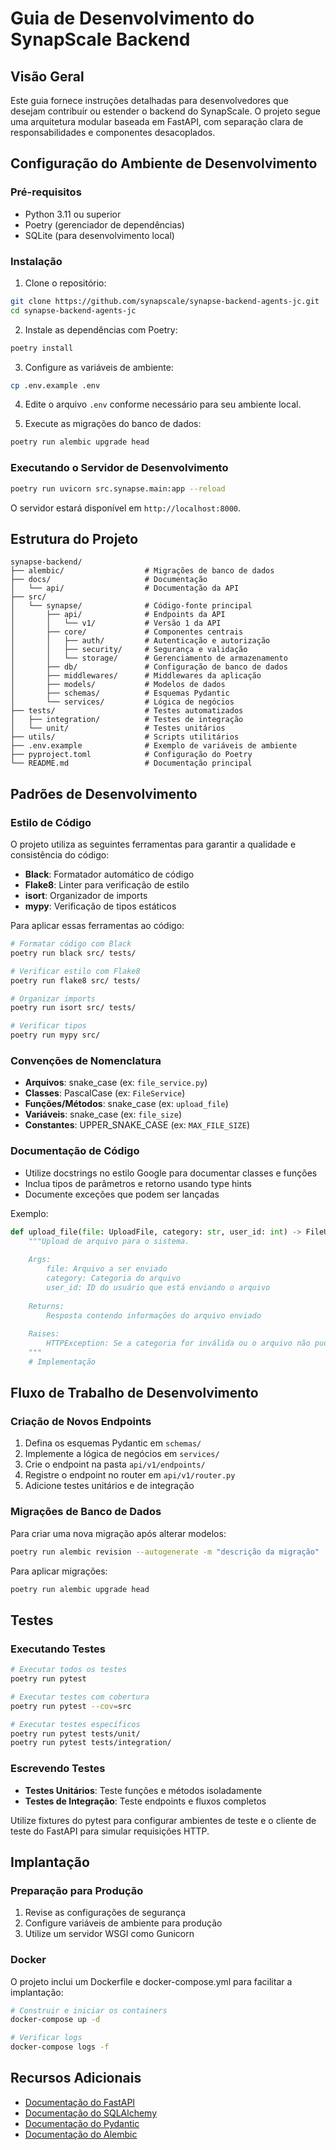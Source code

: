 # Guia de Desenvolvimento do SynapScale Backend

## Visão Geral

Este guia fornece instruções detalhadas para desenvolvedores que desejam contribuir ou estender o backend do SynapScale. O projeto segue uma arquitetura modular baseada em FastAPI, com separação clara de responsabilidades e componentes desacoplados.

## Configuração do Ambiente de Desenvolvimento

### Pré-requisitos

- Python 3.11 ou superior
- Poetry (gerenciador de dependências)
- SQLite (para desenvolvimento local)

### Instalação

1. Clone o repositório:
```bash
git clone https://github.com/synapscale/synapse-backend-agents-jc.git
cd synapse-backend-agents-jc
```

2. Instale as dependências com Poetry:
```bash
poetry install
```

3. Configure as variáveis de ambiente:
```bash
cp .env.example .env
```

4. Edite o arquivo `.env` conforme necessário para seu ambiente local.

5. Execute as migrações do banco de dados:
```bash
poetry run alembic upgrade head
```

### Executando o Servidor de Desenvolvimento

```bash
poetry run uvicorn src.synapse.main:app --reload
```

O servidor estará disponível em `http://localhost:8000`.

## Estrutura do Projeto

```
synapse-backend/
├── alembic/                  # Migrações de banco de dados
├── docs/                     # Documentação
│   └── api/                  # Documentação da API
├── src/
│   └── synapse/              # Código-fonte principal
│       ├── api/              # Endpoints da API
│       │   └── v1/           # Versão 1 da API
│       ├── core/             # Componentes centrais
│       │   ├── auth/         # Autenticação e autorização
│       │   ├── security/     # Segurança e validação
│       │   └── storage/      # Gerenciamento de armazenamento
│       ├── db/               # Configuração de banco de dados
│       ├── middlewares/      # Middlewares da aplicação
│       ├── models/           # Modelos de dados
│       ├── schemas/          # Esquemas Pydantic
│       └── services/         # Lógica de negócios
├── tests/                    # Testes automatizados
│   ├── integration/          # Testes de integração
│   └── unit/                 # Testes unitários
├── utils/                    # Scripts utilitários
├── .env.example              # Exemplo de variáveis de ambiente
├── pyproject.toml            # Configuração do Poetry
└── README.md                 # Documentação principal
```

## Padrões de Desenvolvimento

### Estilo de Código

O projeto utiliza as seguintes ferramentas para garantir a qualidade e consistência do código:

- **Black**: Formatador automático de código
- **Flake8**: Linter para verificação de estilo
- **isort**: Organizador de imports
- **mypy**: Verificação de tipos estáticos

Para aplicar essas ferramentas ao código:

```bash
# Formatar código com Black
poetry run black src/ tests/

# Verificar estilo com Flake8
poetry run flake8 src/ tests/

# Organizar imports
poetry run isort src/ tests/

# Verificar tipos
poetry run mypy src/
```

### Convenções de Nomenclatura

- **Arquivos**: snake_case (ex: `file_service.py`)
- **Classes**: PascalCase (ex: `FileService`)
- **Funções/Métodos**: snake_case (ex: `upload_file`)
- **Variáveis**: snake_case (ex: `file_size`)
- **Constantes**: UPPER_SNAKE_CASE (ex: `MAX_FILE_SIZE`)

### Documentação de Código

- Utilize docstrings no estilo Google para documentar classes e funções
- Inclua tipos de parâmetros e retorno usando type hints
- Documente exceções que podem ser lançadas

Exemplo:
```python
def upload_file(file: UploadFile, category: str, user_id: int) -> FileUploadResponse:
    """Upload de arquivo para o sistema.
    
    Args:
        file: Arquivo a ser enviado
        category: Categoria do arquivo
        user_id: ID do usuário que está enviando o arquivo
        
    Returns:
        Resposta contendo informações do arquivo enviado
        
    Raises:
        HTTPException: Se a categoria for inválida ou o arquivo não puder ser processado
    """
    # Implementação
```

## Fluxo de Trabalho de Desenvolvimento

### Criação de Novos Endpoints

1. Defina os esquemas Pydantic em `schemas/`
2. Implemente a lógica de negócios em `services/`
3. Crie o endpoint na pasta `api/v1/endpoints/`
4. Registre o endpoint no router em `api/v1/router.py`
5. Adicione testes unitários e de integração

### Migrações de Banco de Dados

Para criar uma nova migração após alterar modelos:

```bash
poetry run alembic revision --autogenerate -m "descrição da migração"
```

Para aplicar migrações:

```bash
poetry run alembic upgrade head
```

## Testes

### Executando Testes

```bash
# Executar todos os testes
poetry run pytest

# Executar testes com cobertura
poetry run pytest --cov=src

# Executar testes específicos
poetry run pytest tests/unit/
poetry run pytest tests/integration/
```

### Escrevendo Testes

- **Testes Unitários**: Teste funções e métodos isoladamente
- **Testes de Integração**: Teste endpoints e fluxos completos

Utilize fixtures do pytest para configurar ambientes de teste e o cliente de teste do FastAPI para simular requisições HTTP.

## Implantação

### Preparação para Produção

1. Revise as configurações de segurança
2. Configure variáveis de ambiente para produção
3. Utilize um servidor WSGI como Gunicorn

### Docker

O projeto inclui um Dockerfile e docker-compose.yml para facilitar a implantação:

```bash
# Construir e iniciar os containers
docker-compose up -d

# Verificar logs
docker-compose logs -f
```

## Recursos Adicionais

- [Documentação do FastAPI](https://fastapi.tiangolo.com/)
- [Documentação do SQLAlchemy](https://docs.sqlalchemy.org/)
- [Documentação do Pydantic](https://docs.pydantic.dev/)
- [Documentação do Alembic](https://alembic.sqlalchemy.org/)
